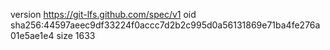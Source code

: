 version https://git-lfs.github.com/spec/v1
oid sha256:44597aeec9df33224f0accc7d2b2c995d0a56131869e71ba4fe276a01e5ae1e4
size 1633
